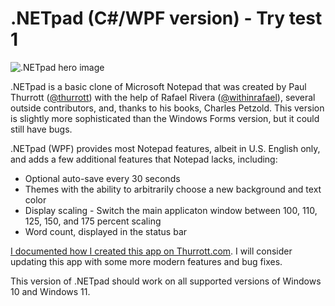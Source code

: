 # .NETpad (C#/WPF version) - Try test 1

![.NETpad hero image](/hero.jpg)

.NETpad is a basic clone of Microsoft Notepad that was created by Paul Thurrott ([@thurrott](https://www.twitter.com/thurrott)) with the help of Rafael Rivera ([@withinrafael](https://www.twitter.com/withinrafael)), several outside contributors, and, thanks to his books, Charles Petzold. This version is slightly more sophisticated than the Windows Forms version, but it could still have bugs. 

.NETpad (WPF) provides most Notepad features, albeit in U.S. English only, and adds a few additional features that Notepad lacks, including:

- Optional auto-save every 30 seconds
- Themes with the ability to arbitrarily choose a new background and text color
- Display scaling - Switch the main applicaton window between 100, 110, 125, 150, and 175 percent scaling
- Word count, displayed in the status bar

[I documented how I created this app on Thurrott.com](https://www.thurrott.com/tag/the-wpf-notepad-project).  I will consider updating this app with some more modern features and bug fixes. 

This version of .NETpad should work on all supported versions of Windows 10 and Windows 11.
